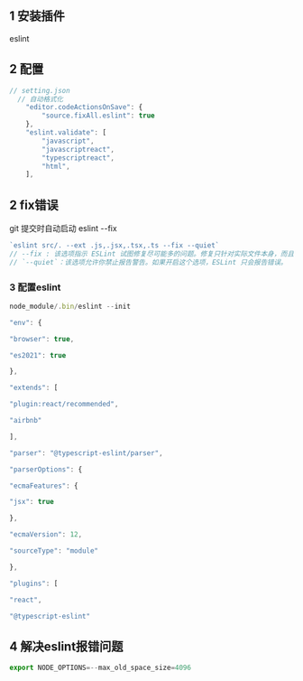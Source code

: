 ## 1 安装插件

eslint

## 2 配置

```js
// setting.json
  // 自动格式化
    "editor.codeActionsOnSave": {
        "source.fixAll.eslint": true
    },
    "eslint.validate": [
        "javascript",
        "javascriptreact",
        "typescriptreact",
        "html",
    ],
```

## 2 fix错误

git 提交时自动启动 eslint --fix

```js
`eslint src/. --ext .js,.jsx,.tsx,.ts --fix --quiet`
// --fix : 该选项指示 ESLint 试图修复尽可能多的问题。修复只针对实际文件本身，而且剩下的未修复的问题才会输出。
// `--quiet`：该选项允许你禁止报告警告。如果开启这个选项，ESLint 只会报告错误。
```

### 3 配置eslint

```js
node_module/.bin/eslint --init

"env": {

"browser": true,

"es2021": true

},

"extends": [

"plugin:react/recommended",

"airbnb"

],

"parser": "@typescript-eslint/parser",

"parserOptions": {

"ecmaFeatures": {

"jsx": true

},

"ecmaVersion": 12,

"sourceType": "module"

},

"plugins": [

"react",

"@typescript-eslint"
```

## 4 解决eslint报错问题

```js
export NODE_OPTIONS=--max_old_space_size=4096
```